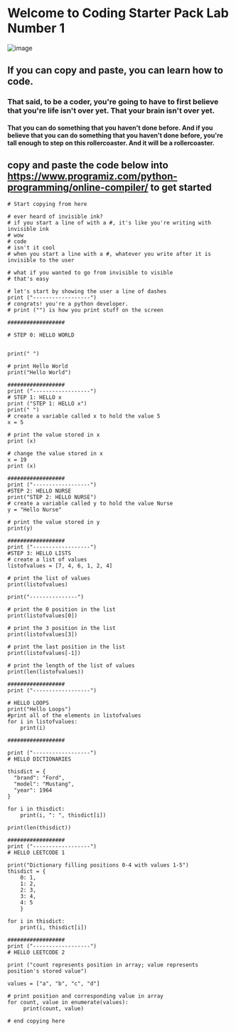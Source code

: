 # Welcome to Coding Starter Pack Lab Number 1

![image](https://user-images.githubusercontent.com/45397093/162582764-b3797b4a-aadc-417d-960f-38b8ffb040ad.png)

## If you can copy and paste, you can learn how to code.
### That said, to be a coder, you're going to have to first believe that you're life isn't over yet. That your brain isn't over yet.
#### That you can do something that you haven't done before. And if you believe that you can do something that you haven't done before, you're tall enough to step on this rollercoaster. And it will be  a rollercoaster.

## copy and paste the code below into https://www.programiz.com/python-programming/online-compiler/ to get started


```
# Start copying from here

# ever heard of invisible ink?
# if you start a line of with a #, it's like you're writing with invisible ink
# wow
# code
# isn't it cool
# when you start a line with a #, whatever you write after it is invisible to the user

# what if you wanted to go from invisible to visible
# that's easy

# let's start by showing the user a line of dashes
print ("------------------")
# congrats! you're a python developer.
# print ("") is how you print stuff on the screen

##################

# STEP 0: HELLO WORLD


print(" ")

# print Hello World
print("Hello World")

##################
print ("------------------")
# STEP 1: HELLO x
print ("STEP 1: HELLO x")
print(" ")
# create a variable called x to hold the value 5
x = 5

# print the value stored in x
print (x)

# change the value stored in x
x = 19
print (x)

##################
print ("------------------")
#STEP 2: HELLO NURSE
print("STEP 2: HELLO NURSE")
# create a variable called y to hold the value Nurse
y = "Hello Nurse"

# print the value stored in y
print(y)

##################
print ("------------------")
#STEP 3: HELLO LISTS
# create a list of values
listofvalues = [7, 4, 6, 1, 2, 4]

# print the list of values
print(listofvalues)

print("---------------")

# print the 0 position in the list
print(listofvalues[0])

# print the 3 position in the list
print(listofvalues[3])

# print the last position in the list
print(listofvalues[-1])

# print the length of the list of values
print(len(listofvalues))

##################
print ("------------------")

# HELLO LOOPS
print("Hello Loops")
#print all of the elements in listofvalues
for i in listofvalues:
    print(i)

##################

print ("------------------")
# HELLO DICTIONARIES

thisdict = {
  "brand": "Ford",
  "model": "Mustang",
  "year": 1964
}

for i in thisdict:
    print(i, ": ", thisdict[i])
    
print(len(thisdict))

##################
print ("------------------")
# HELLO LEETCODE 1

print("Dictionary filling positions 0-4 with values 1-5")
thisdict = {
    0: 1,
    1: 2,
    2: 3,
    3: 4,
    4: 5
    }

for i in thisdict:
    print(i, thisdict[i])

##################
print ("------------------")
# HELLO LEETCODE 2

print ("count represents position in array; value represents position's stored value")

values = ["a", "b", "c", "d"]

# print position and corresponding value in array
for count, value in enumerate(values):
     print(count, value)

# end copying here

```
